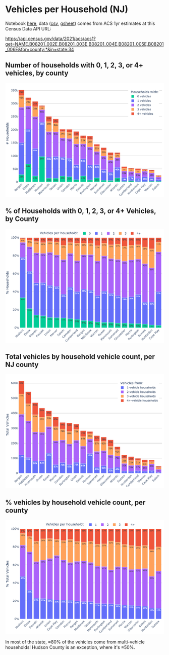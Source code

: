 # Vehicles per Household (NJ)

Notebook [here](../nbs/nj.ipynb), data ([csv](vehicles2021.csv), [gsheet](https://docs.google.com/spreadsheets/d/1edtveamM7U8lIngnlFXNOvhaB_6OfMG-gGoJ3VvSqko/edit)) comes from ACS 1yr estimates at this Census Data API URL:

https://api.census.gov/data/2021/acs/acs1?get=NAME,B08201_002E,B08201_003E,B08201_004E,B08201_005E,B08201_006E&for=county:*&in=state:34

## Number of households with 0, 1, 2, 3, or 4+ vehicles, by county <a id="hvc"></a>
![](households_by_vehicle_count.png)

## % of Households with 0, 1, 2, 3, or 4+ Vehicles, by County <a id="hvcp"></a>
![](households_by_vehicle_count_pcts.png)

## Total vehicles by household vehicle count, per NJ county <a id="vhc"></a>
![](vehicles_by_household_count.png)

## % vehicles by household vehicle count, per county <a id="vhcp"></a>
![](vehicles_by_household_count_pcts.png)

In most of the state, ≈80% of the vehicles come from multi-vehicle households! Hudson County is an exception, where it's ≈50%.
